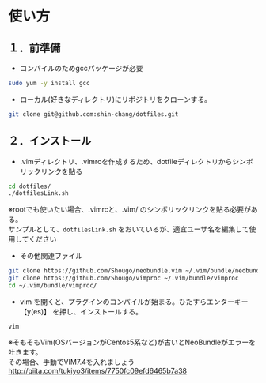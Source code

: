 # 使い方
## １．前準備
- コンパイルのためgccパッケージが必要  
```bash
sudo yum -y install gcc
```

- ローカル(好きなディレクトリ)にリポジトリをクローンする。
```bash
git clone git@github.com:shin-chang/dotfiles.git  
```

## ２．インストール
- .vimディレクトリ、.vimrcを作成するため、dotfileディレクトリからシンボリックリンクを貼る

```bash
cd dotfiles/  
./dotfilesLink.sh  
```

※rootでも使いたい場合、.vimrcと、.vim/ のシンボリックリンクを貼る必要がある。  
サンプルとして、```dotfilesLink.sh``` をおいているが、適宜ユーザ名を編集して使用してください  

-  その他関連ファイル

```bash
git clone https://github.com/Shougo/neobundle.vim ~/.vim/bundle/neobundle.vim  
git clone https://github.com/Shougo/vimproc ~/.vim/bundle/vimproc  
cd ~/.vim/bundle/vimproc/  
```

- vim を開くと、プラグインのコンパイルが始まる。ひたすらエンターキー 【y(es)】 を押し、インストールする。  
```
vim  
```

※そもそもVim(OSバージョンがCentos5系など)が古いとNeoBundleがエラーを吐きます。  
その場合、手動でVIM7.4を入れましょう  
http://qiita.com/tukiyo3/items/7750fc09efd6465b7a38  

